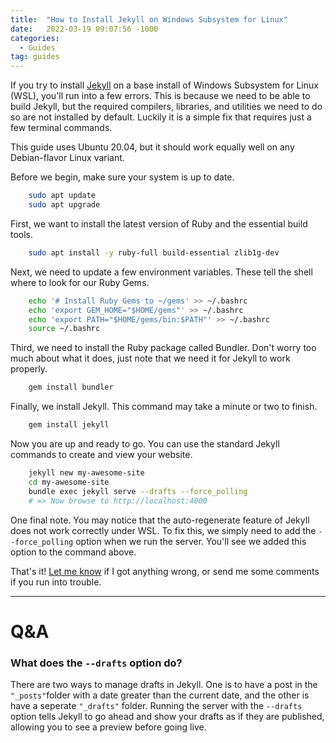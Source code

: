 ```yaml
---
title:  "How to Install Jekyll on Windows Subsystem for Linux"
date:   2022-03-19 09:07:56 -1000
categories:
  - Guides
tag: guides
---
```


If you try to install [Jekyll](https://jekyllrb.com/) on a base install of Windows Subsystem for Linux (WSL), you'll run into a few errors. This is because we need to be able to build Jekyll, but the required compilers, libraries, and utilities we need to do so are not installed by default. Luckily it is a simple fix that requires just a few terminal commands.

This guide uses Ubuntu 20.04, but it should work equally well on any Debian-flavor Linux variant.

Before we begin, make sure your system is up to date.

```sh
    sudo apt update
    sudo apt upgrade
```

First, we want to install the latest version of Ruby and the essential build tools.

```sh
    sudo apt install -y ruby-full build-essential zlib1g-dev
```

Next, we need to update a few environment variables. These tell the shell where to look for our Ruby Gems.

```sh
    echo '# Install Ruby Gems to ~/gems' >> ~/.bashrc
    echo 'export GEM_HOME="$HOME/gems"' >> ~/.bashrc
    echo 'export PATH="$HOME/gems/bin:$PATH"' >> ~/.bashrc
    source ~/.bashrc
```

Third, we need to install the Ruby package called Bundler. Don't worry too much about what it does, just note that we need it for Jekyll to work properly.

```sh
    gem install bundler
```

Finally, we install Jekyll. This command may take a minute or two to finish.

```sh
    gem install jekyll
```

Now you are up and ready to go. You can use the standard Jekyll commands to create and view your website.

```sh
    jekyll new my-awesome-site
    cd my-awesome-site
    bundle exec jekyll serve --drafts --force_polling
    # => Now browse to http://localhost:4000
```

One final note. You may notice that the auto-regenerate feature of Jekyll does not work correctly under WSL. To fix this, we simply need to add the `--force_polling` option when we run the server. You'll see we added this option to the command above.

That's it! [Let me know](/about) if I got anything wrong, or send me some comments if you run into trouble.

----

# Q&A

### What does the `--drafts` option do?

There are two ways to manage drafts in Jekyll. One is to have a post in the `"_posts"`folder with a date greater than the current date, and the other is have a seperate `"_drafts"` folder. Running the server with the `--drafts` option tells Jekyll to go ahead and show your drafts as if they are published, allowing you to see a preview before going live.